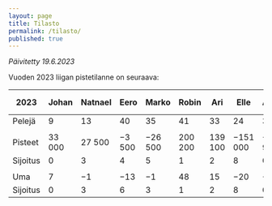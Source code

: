 ```yaml
---
layout: page
title: Tilasto
permalink: /tilasto/
published: true
---
```

*Päivitetty 19.6.2023*

Vuoden 2023 liigan pistetilanne on seuraava: 
<!--- Tähän tulee pisteet, voi käyttää Markdown-taulukkoa.-->
| 2023     | Johan  | Natnael | Eero   | Marko   | Robin   | Ari     | Elle     | Antti   | Haikkari | Johannes | Toni   | Tuukka  | Aaron   | Tiina   | Onni    | Jesse  | Aleksi F | Dilruba | Jope   |
|----------|--------|---------|--------|---------|---------|---------|----------|---------|----------|----------|--------|---------|---------|---------|---------|--------|----------|---------|--------|
| Pelejä   | 9      | 13      | 40     | 35      | 41      | 33      | 24       | 3       | 6        | 17       | 1      | 2       | 1       | 6       | 10      | 4      | 1        | 3       | 3      |
|          |        |         |        |         |         |         |          |         |          |          |        |         |         |         |         |        |          |         |        |
| Pisteet  | 33 000 | 27 500  | −3 500 | −26 500 | 200 200 | 139 100 | −151 000 | −21 900 | −11 200  | −142 000 | 14 800 | −32 500 | −14 900 | −43 200 | −32 600 | 15 500 | 7 000    | −12 900 | 15 100 |
| Sijoitus | 0      | 3       | 4      | 5       | 1       | 2       | 8        | 0       | 0        | 7        | 0      | 0       | 0       | 0       | 6       | 0      | 0        | 0       | 0      |
|          |        |         |        |         |         |         |          |         |          |          |        |         |         |         |         |        |          |         |        |
| Uma      | 7      | −1      | −13    | −1      | 48      | 15      | −20      | −3      | −8       | −17      | 3      | −2      | −1      | 0       | −11     | 3      | 0        | −4      | 2      |
| Sijoitus | 0      | 3       | 6      | 3       | 1       | 2       | 8        | 0       | 0        | 7        | 0      | 0       | 0       | 0       | 5       | 0      | 0        | 0       | 0      |
